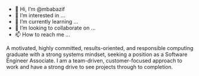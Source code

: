 - 👋 Hi, I’m @mbabazif
- 👀 I’m interested in ...
- 🌱 I’m currently learning ...
- 💞️ I’m looking to collaborate on ...
- 📫 How to reach me ...

A motivated, highly committed, results-oriented, and responsible computing graduate with a strong systems mindset,
 seeking a position as a Software Engineer Associate. 
I am a team-driven, customer-focused approach to work and have a strong drive to see projects through to completion.

